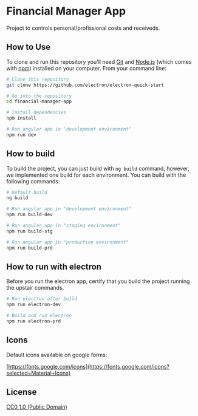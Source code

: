 # Financial Manager App

Project to controls personal/profissional costs and receiveds.

## How to Use

To clone and run this repository you'll need [Git](https://git-scm.com) and [Node.js](https://nodejs.org/en/download/) (which comes with [npm](http://npmjs.com)) installed on your computer. From your command line:

```bash
# Clone this repository
git clone https://github.com/electron/electron-quick-start

# Go into the repository
cd financial-manager-app

# Install dependencies
npm install

# Run angular app in "development environment"
npm run dev
```

## How to build

To build the project, you can just build with `ng build` command, however, we implemented one build for each environment. You can build with the following commands:


```bash
# Default build
ng build

# Run angular app in "development environment"
npm run build-dev

# Run angular app in "staging environment"
npm run build-stg

# Run angular app in "production environment"
npm run build-prd
```


## How to run with electron

Before you run the electron app, certify that you build the project running the upstair commands.

```bash
# Run electron after build
npm run electron-dev

# Build and run electron
npm run electron-prd
```

## Icons

Default icons available on google forms:

[https://fonts.google.com/icons](https://fonts.google.com/icons?selected=Material+Icons)

## License

[CC0 1.0 (Public Domain)](LICENSE.md)